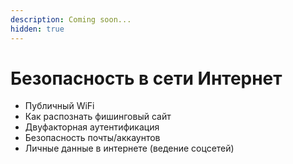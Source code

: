 ```yaml
---
description: Coming soon...
hidden: true
---
```


# Безопасность в сети Интернет

* Публичный WiFi
* Как распознать фишинговый сайт
* Двуфакторная аутентификация
* Безопасность почты/аккаунтов
* Личные данные в интернете (ведение соцсетей)
